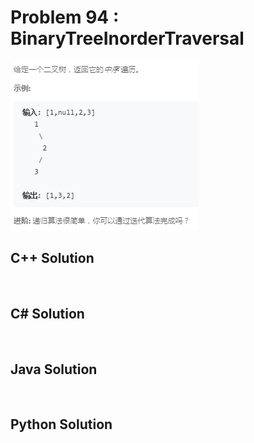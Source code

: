 
# Problem 94 : BinaryTreeInorderTraversal

<img src="https://github.com/Peefy/PeefyLeetCode/blob/master/doc/1-100/94.BinaryTreeInorderTraversal/problem.png"/>

## C++ Solution

```c++



```

## C# Solution

```csharp



```

## Java Solution

```java



```

## Python Solution

```python



```


